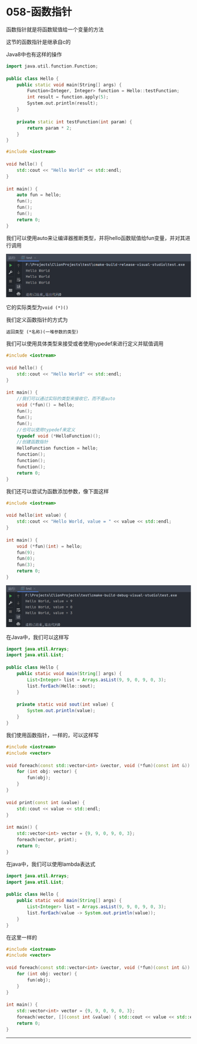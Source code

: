 # 058-函数指针

函数指针就是将函数赋值给一个变量的方法

这节的函数指针是继承自c的

Java8中也有这样的操作

```c++
import java.util.function.Function;

public class Hello {
    public static void main(String[] args) {
        Function<Integer, Integer> function = Hello::testFunction;
        int result = function.apply(5);
        System.out.println(result);
    }

    private static int testFunction(int param) {
        return param * 2;
    }
}
```

```c++
#include <iostream>

void hello() {
    std::cout << "Hello World" << std::endl;
}

int main() {
    auto fun = hello;
    fun();
    fun();
    fun();
    return 0;
}
```

我们可以使用auto来让编译器推断类型，并将hello函数赋值给fun变量，并对其进行调用

![image-20220409233646330](img/image-20220409233646330.png)

它的实际类型为`void (*)()`

我们定义函数指针的方式为

`返回类型 (*名称)(一堆参数的类型)`

我们可以使用具体类型来接受或者使用typedef来进行定义并赋值调用

```c++
#include <iostream>

void hello() {
    std::cout << "Hello World" << std::endl;
}

int main() {
    //我们可以通过实际的类型来接收它，而不是auto
    void (*fun)() = hello;
    fun();
    fun();
    fun();
    //也可以使用typedef来定义
    typedef void (*HelloFunction)();
    //创建函数指针
    HelloFunction function = hello;
    function();
    function();
    function();
    return 0;
}
```

我们还可以尝试为函数添加参数，像下面这样

```c++
#include <iostream>

void hello(int value) {
    std::cout << "Hello World, value = " << value << std::endl;
}

int main() {
    void (*fun)(int) = hello;
    fun(9);
    fun(0);
    fun(3);
    return 0;
}
```

![image-20220409234836858](img/image-20220409234836858.png)

在Java中，我们可以这样写

```java
import java.util.Arrays;
import java.util.List;

public class Hello {
    public static void main(String[] args) {
        List<Integer> list = Arrays.asList(9, 9, 0, 9, 0, 3);
        list.forEach(Hello::sout);
    }

    private static void sout(int value) {
        System.out.println(value);
    }
}
```

我们使用函数指针，一样的，可以这样写

```c++
#include <iostream>
#include <vector>

void foreach(const std::vector<int> &vector, void (*fun)(const int &)) {
    for (int obj: vector) {
        fun(obj);
    }
}

void print(const int &value) {
    std::cout << value << std::endl;
}

int main() {
    std::vector<int> vector = {9, 9, 0, 9, 0, 3};
    foreach(vector, print);
    return 0;
}
```

在java中，我们可以使用lambda表达式

```java
import java.util.Arrays;
import java.util.List;

public class Hello {
    public static void main(String[] args) {
        List<Integer> list = Arrays.asList(9, 9, 0, 9, 0, 3);
        list.forEach(value -> System.out.println(value));
    }
}
```

在这里一样的

```c++
#include <iostream>
#include <vector>

void foreach(const std::vector<int> &vector, void (*fun)(const int &)) {
    for (int obj: vector) {
        fun(obj);
    }
}

int main() {
    std::vector<int> vector = {9, 9, 0, 9, 0, 3};
    foreach(vector, [](const int &value) { std::cout << value << std::endl; });
    return 0;
}
```

***

